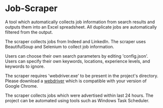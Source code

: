 # Job-Scraper

A tool which automatically collects job information from search results and outputs them into an Excel spreadsheet. All
duplicate jobs are automatically filtered from the output.

The scraper collects jobs from Indeed and LinkedIn. The scraper uses BeautifulSoup and Selenium to collect job
information.

Users can choose their own search parameters by editing 'config.json'. Users can specify their own keywords, locations,
experience levels, and keywords to ignore.

The scraper requires 'webdriver.exe' to be present in the project's directory. Please download
a [webdriver](https://chromedriver.chromium.org/)
which is compatible with your version of Google Chrome.

The scraper collects jobs which were advertised within last 24 hours. The project can be automated using tools such as
Windows Task Scheduler.
 
 
